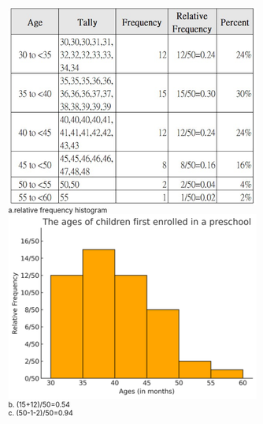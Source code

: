 ![Table](image/CH01.04_Q26.jpg)   
a.relative frequency histogram  
![relative frequency histogram](image/CH01.04_Q26a.png)
b. (15+12)/50=0.54  
c. (50-1-2)/50=0.94
